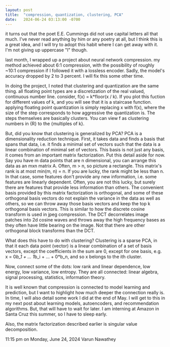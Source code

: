 ```yaml
---
layout: post
title:  "compression, quantization, clustering, PCA"
date:   2024-06-24 03:13:00 -0700
---
```


it turns out that the poet E.E. Cummings did not use capital letters all that much. I've never read anything by him or any poetry at all, but I think this is a great idea, and I will try to adopt this habit where I can get away with it. I'm not giving up uppercase "I" though.

last month, I wrapped up a project about neural network compression. my method achieved about 6:1 compression, with the possibility of roughly ~10:1 compression if I followed it with a lossless encoder. Sadly, the model's accuracy dropped by 2 to 3 percent. I will fix this some other time.

In doing the project, I noted that clustering and quantization are the same thing. all floating point types are a discretization of the real valued, continuous number line. consider, f(x) =  k*floor(x / k). If you plot this fuction for different values of k, and you will see that it is a staircase function. applying floating point quantization is simply replacing x with f(x), where the size of the step corresponds to how aggressive the quantization is. The steps themselves are basically clusters. You can view f as clustering numbers in {R} to the {multiples of k}.

But, did you know that clustering is generalized by PCA? PCA is a dimensionality reduction technique. First, it takes data and finds a basis that spans that data, i.e. it finds a minimal set of vectors such that the data is a linear combination of minimal set of vectors. This basis is not just any basis, it comes from an important matrix factorization. Put this detail aside for now. Say you have m data points that are n dimensional, you can arrange this data as an mxn matrix A. Often, m > n, so picture a rectangle. This matrix's rank is at most min(m, n) = n. If you are lucky, the rank might be less than n. In that case, some features don't provide any new information, i.e. some features are linearly dependent. Often, you are not this lucky, but surely there are features that provide less information than others. The convenient basis provided by this matrix factorization is orthogonal, and some of these orthogonal basis vectors do not explain the variance in the data as well as others, so we can throw away those basis vectors and keep the top k orthogonal basis vectors. This is similar to how the discrete cosine transform is used in jpeg compression. The DCT decorrelates image patches into 2d cosine waves and throws away the high frequency bases as they often have little bearing on the image. Not that there are other orthogonal block transforms than the DCT.  

What does this have to do with clustering? Clustering is a sparse PCA, in that it each data point (vector) is a linear combination of a set of basis vectors, except the coefficients in the sum are 0, except for one basis, e.g. x = 0*b_1 + ... 1*b_i + ... + 0*b_n, and so x belongs to the ith cluster.  

Now, connect some of the dots: low rank and linear dependence, low energy, low variance, low entropy. They are all connected: linear algebra, signal processing, statistics, information theory.

It is well known that compression is connected to model learning and prediction, but I want to highlight how much deeper the connection really is. In time, I will also detail some work I did at the end of May.
I will get to this in my next post about learning models, autoencoders, and recommendation algorithms. But, that will have to wait for later. I am interning at Amazon in Santa Cruz this summer, so I have to sleep early.  

Also, the matrix factorization described earlier is singular value decomposition.

11:15 pm on Monday, June 24, 2024
Varun Nawathey
